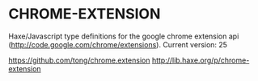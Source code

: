 
CHROME-EXTENSION
================
Haxe/Javascript type definitions for the google chrome extension api (http://code.google.com/chrome/extensions).
Current version: 25

https://github.com/tong/chrome.extension
http://lib.haxe.org/p/chrome-extension

